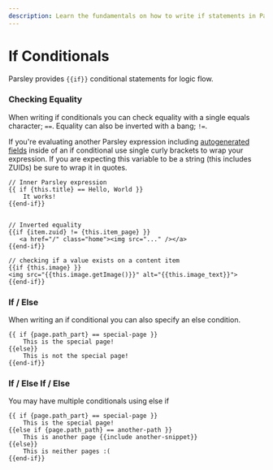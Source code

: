 ```yaml
---
description: Learn the fundamentals on how to write if statements in Parsley.
---
```


# If Conditionals

Parsley provides `{{if}}` conditional statements for logic flow.

### Checking Equality

When writing if conditionals you can check equality with a single equals character; `==`. Equality can also be inverted with a bang; `!=`.

If you're evaluating another Parsley expression including [autogenerated fields](/zesty-io/docs/wiki/Zesty-Autogenerated-Fields) inside of an if conditional use single curly brackets to wrap your expression. If you are expecting this variable to be a string \(this includes ZUIDs\) be sure to wrap it in quotes.

```markup
// Inner Parsley expression
{{ if {this.title} == Hello, World }}
    It works!
{{end-if}}


// Inverted equality
{{if {item.zuid} != {this.item_page} }}
   <a href="/" class="home"><img src="..." /></a>
{{end-if}}

// checking if a value exists on a content item
{{if {this.image} }}
<img src="{{this.image.getImage()}}" alt="{{this.image_text}}">
{{end-if}}

```

### If / Else

When writing an if conditional you can also specify an else condition.

```text
{{ if {page.path_part} == special-page }}
    This is the special page!
{{else}}
    This is not the special page!
{{end-if}}
```

### If / Else If / Else

You may have multiple conditionals using else if

```text
{{ if {page.path_part} == special-page }}
    This is the special page!
{{else if {page.path_path} == another-path }}
    This is another page {{include another-snippet}}
{{else}}
    This is neither pages :(
{{end-if}}
```


